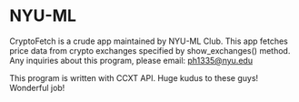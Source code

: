 # NYU-ML

   CryptoFetch is a crude app maintained by NYU-ML Club.
   This app fetches price data from crypto exchanges specified by show_exchanges() method.
   Any inquiries about this program, please email: ph1335@nyu.edu
    
   This program is written with CCXT API. Huge kudus to these guys! Wonderful job!
